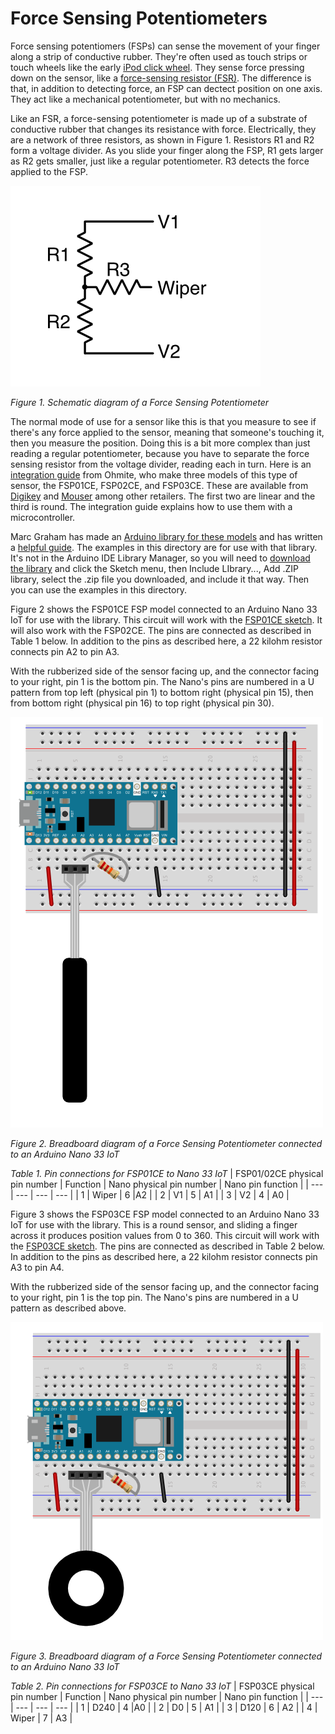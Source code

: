 # Force Sensing Potentiometers

Force sensing   potentiomers (FSPs) can sense the movement of your finger along a strip of conductive rubber. They're often used as touch strips  or touch wheels like the early [iPod click wheel](https://support.apple.com/en-us/HT204217#ipod). They sense force pressing down on the sensor, like a [force-sensing resistor (FSR)](https://itp.nyu.edu/archive/physcomp-spring2014/sensors/Reports/ForceSensorResistor.html). The difference is that, in addition to detecting force, an FSP can dectect position on one axis. They act like a mechanical potentiometer, but with no mechanics. 

Like an FSR, a force-sensing  potentiometer is made up of a substrate of conductive rubber that changes its resistance with force. Electrically, they are a network of three resistors, as shown in Figure 1. Resistors R1 and R2 form a voltage divider. As you slide your finger along the FSP, R1 gets larger as R2 gets smaller, just like a regular potentiometer. R3 detects the force applied to the FSP. 

![Schematic diagram of an FSP](img/FSP-schematic.png)

_Figure 1. Schematic diagram of a Force Sensing  Potentiometer_

The normal mode of use for a sensor like this is that you measure to see if there's any force applied to the sensor, meaning that someone's touching it, then you measure the position. Doing this is a bit more complex than just reading a regular potentiometer, because you have to separate the force sensing resistor from the voltage divider, reading each in turn.  Here is an [integration guide](https://www.mouser.com/pdfdocs/Ohmite-FSP-Integration-Guide-V1-0_27-03-18.pdf) from Ohmite, who make three models of this type of sensor, the FSP01CE, FSP02CE, and FSP03CE. These are available from [Digikey](https://www.digikey.com/products/en?keywords=FSP%20ohmite) and [Mouser](https://www.mouser.com/Search/Refine?Keyword=ohmite+FSP0) among other retailers. The first two are linear and the third is round. The integration guide explains how to use them with a microcontroller.  

Marc Graham has made an [Arduino library for these models](https://m2aglabs.com/2019/08/14/using-ohmite-force-sensitive-potentiometers/) and has written a [helpful guide](https://m2aglabs.com/2019/08/14/using-ohmite-force-sensitive-potentiometers/). The examples in this directory are for use with that library. It's not in the Arduino IDE Library Manager, so you will need to [download the library](https://github.com/m2ag-labs/m2aglabs_ohmite/archive/master.zip) and click the Sketch menu, then Include LIbrary..., Add .ZIP library, select the .zip file you downloaded, and include it that way. Then you can use the examples in this directory.

Figure 2 shows the FSP01CE FSP model connected to an Arduino Nano 33 IoT for use with the library. This circuit will work with the [FSP01CE sketch](FSP01CE-FSP02CE_example/FSP01CE-FSP02CE_example.ino). It will also work with the FSP02CE. The pins are connected as described in Table 1 below. In addition to the pins as described here, a 22 kilohm resistor connects pin A2 to pin A3. 

With the rubberized side of the sensor facing up, and the connector facing to your right, pin 1 is the bottom pin. The Nano's pins are numbered in a U pattern from top left (physical pin 1) to bottom right (physical pin 15), then from bottom right (physical pin 16) to top right (physical pin 30). 

![Breadboard view  of an FSP connected to an Arduino Nano 33 IoT](img/nano_FSP01-2CE_bb.png)

_Figure 2. Breadboard diagram  of a Force Sensing  Potentiometer connected to an Arduino Nano 33 IoT_

_Table 1. Pin connections for FSP01CE to Nano 33 IoT_
| FSP01/02CE physical pin number | Function | Nano physical pin number | Nano pin function | 
| --- | --- | --- | --- |
| 1 | Wiper | 6 |A2 | 
| 2 | V1 | 5 | A1 | 
| 3 | V2 | 4 | A0 | 

Figure 3 shows the FSP03CE FSP model connected to an Arduino Nano 33 IoT for use with the library. This is a round sensor, and sliding a finger across it produces position values from 0 to 360. This circuit will work with the [FSP03CE sketch](FSP03CE_example/FSP03CE_example.ino). The pins are connected as described in Table 2 below. In addition to the pins as described here, a 22 kilohm resistor connects pin A3 to pin A4. 

With the rubberized side of the sensor facing up, and the connector facing to your right, pin 1 is the top pin. The Nano's pins are numbered in a U pattern as described above.

![Breadboard view  of an FSP connected to an Arduino Nano 33 IoT](img/nano_FSP03CE_bb.png)

_Figure 3. Breadboard diagram  of a Force Sensing  Potentiometer connected to an Arduino Nano 33 IoT_

_Table 2. Pin connections for FSP03CE to Nano 33 IoT_
| FSP03CE physical pin number | Function | Nano physical pin number | Nano pin function | 
| --- | --- | --- | --- |
| 1 | D240 | 4 |A0 | 
| 2 | D0 | 5 | A1 | 
| 3 | D120 | 6 | A2 | 
| 4 | Wiper | 7 | A3 | 
